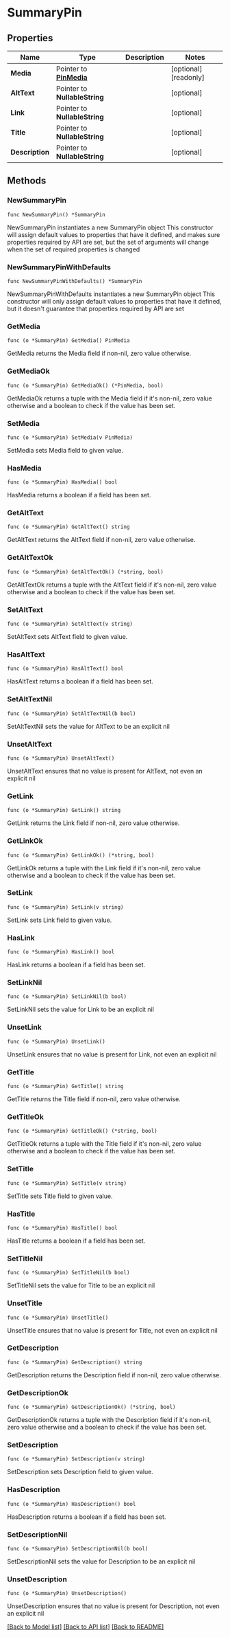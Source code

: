 # SummaryPin

## Properties

Name | Type | Description | Notes
------------ | ------------- | ------------- | -------------
**Media** | Pointer to [**PinMedia**](PinMedia.md) |  | [optional] [readonly] 
**AltText** | Pointer to **NullableString** |  | [optional] 
**Link** | Pointer to **NullableString** |  | [optional] 
**Title** | Pointer to **NullableString** |  | [optional] 
**Description** | Pointer to **NullableString** |  | [optional] 

## Methods

### NewSummaryPin

`func NewSummaryPin() *SummaryPin`

NewSummaryPin instantiates a new SummaryPin object
This constructor will assign default values to properties that have it defined,
and makes sure properties required by API are set, but the set of arguments
will change when the set of required properties is changed

### NewSummaryPinWithDefaults

`func NewSummaryPinWithDefaults() *SummaryPin`

NewSummaryPinWithDefaults instantiates a new SummaryPin object
This constructor will only assign default values to properties that have it defined,
but it doesn't guarantee that properties required by API are set

### GetMedia

`func (o *SummaryPin) GetMedia() PinMedia`

GetMedia returns the Media field if non-nil, zero value otherwise.

### GetMediaOk

`func (o *SummaryPin) GetMediaOk() (*PinMedia, bool)`

GetMediaOk returns a tuple with the Media field if it's non-nil, zero value otherwise
and a boolean to check if the value has been set.

### SetMedia

`func (o *SummaryPin) SetMedia(v PinMedia)`

SetMedia sets Media field to given value.

### HasMedia

`func (o *SummaryPin) HasMedia() bool`

HasMedia returns a boolean if a field has been set.

### GetAltText

`func (o *SummaryPin) GetAltText() string`

GetAltText returns the AltText field if non-nil, zero value otherwise.

### GetAltTextOk

`func (o *SummaryPin) GetAltTextOk() (*string, bool)`

GetAltTextOk returns a tuple with the AltText field if it's non-nil, zero value otherwise
and a boolean to check if the value has been set.

### SetAltText

`func (o *SummaryPin) SetAltText(v string)`

SetAltText sets AltText field to given value.

### HasAltText

`func (o *SummaryPin) HasAltText() bool`

HasAltText returns a boolean if a field has been set.

### SetAltTextNil

`func (o *SummaryPin) SetAltTextNil(b bool)`

 SetAltTextNil sets the value for AltText to be an explicit nil

### UnsetAltText
`func (o *SummaryPin) UnsetAltText()`

UnsetAltText ensures that no value is present for AltText, not even an explicit nil
### GetLink

`func (o *SummaryPin) GetLink() string`

GetLink returns the Link field if non-nil, zero value otherwise.

### GetLinkOk

`func (o *SummaryPin) GetLinkOk() (*string, bool)`

GetLinkOk returns a tuple with the Link field if it's non-nil, zero value otherwise
and a boolean to check if the value has been set.

### SetLink

`func (o *SummaryPin) SetLink(v string)`

SetLink sets Link field to given value.

### HasLink

`func (o *SummaryPin) HasLink() bool`

HasLink returns a boolean if a field has been set.

### SetLinkNil

`func (o *SummaryPin) SetLinkNil(b bool)`

 SetLinkNil sets the value for Link to be an explicit nil

### UnsetLink
`func (o *SummaryPin) UnsetLink()`

UnsetLink ensures that no value is present for Link, not even an explicit nil
### GetTitle

`func (o *SummaryPin) GetTitle() string`

GetTitle returns the Title field if non-nil, zero value otherwise.

### GetTitleOk

`func (o *SummaryPin) GetTitleOk() (*string, bool)`

GetTitleOk returns a tuple with the Title field if it's non-nil, zero value otherwise
and a boolean to check if the value has been set.

### SetTitle

`func (o *SummaryPin) SetTitle(v string)`

SetTitle sets Title field to given value.

### HasTitle

`func (o *SummaryPin) HasTitle() bool`

HasTitle returns a boolean if a field has been set.

### SetTitleNil

`func (o *SummaryPin) SetTitleNil(b bool)`

 SetTitleNil sets the value for Title to be an explicit nil

### UnsetTitle
`func (o *SummaryPin) UnsetTitle()`

UnsetTitle ensures that no value is present for Title, not even an explicit nil
### GetDescription

`func (o *SummaryPin) GetDescription() string`

GetDescription returns the Description field if non-nil, zero value otherwise.

### GetDescriptionOk

`func (o *SummaryPin) GetDescriptionOk() (*string, bool)`

GetDescriptionOk returns a tuple with the Description field if it's non-nil, zero value otherwise
and a boolean to check if the value has been set.

### SetDescription

`func (o *SummaryPin) SetDescription(v string)`

SetDescription sets Description field to given value.

### HasDescription

`func (o *SummaryPin) HasDescription() bool`

HasDescription returns a boolean if a field has been set.

### SetDescriptionNil

`func (o *SummaryPin) SetDescriptionNil(b bool)`

 SetDescriptionNil sets the value for Description to be an explicit nil

### UnsetDescription
`func (o *SummaryPin) UnsetDescription()`

UnsetDescription ensures that no value is present for Description, not even an explicit nil

[[Back to Model list]](../README.md#documentation-for-models) [[Back to API list]](../README.md#documentation-for-api-endpoints) [[Back to README]](../README.md)


